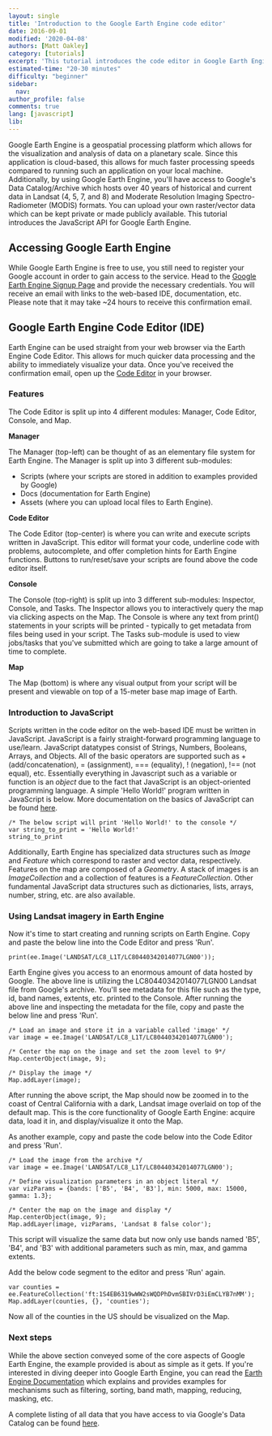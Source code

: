 ```yaml
---
layout: single
title: 'Introduction to the Google Earth Engine code editor'
date: 2016-09-01
modified: '2020-04-08'
authors: [Matt Oakley]
category: [tutorials]
excerpt: 'This tutorial introduces the code editor in Google Earth Engine and shows how to use LandSat imagery using the JavaScript API.'
estimated-time: "20-30 minutes"
difficulty: "beginner"
sidebar:
  nav:
author_profile: false
comments: true
lang: [javascript]
lib:
---
```


Google Earth Engine is a geospatial processing platform which allows for the visualization and analysis of data on a planetary scale. 
Since this application is cloud-based, this allows for much faster processing speeds compared to running such an application on your local machine. 
Additionally, by using Google Earth Engine, you'll have access to Google's Data Catalog/Archive which hosts over 40 years of historical and current data in Landsat (4, 5, 7, and 8) and Moderate Resolution Imaging Spectro-Radiometer (MODIS) formats. 
You can upload your own raster/vector data which can be kept private or made publicly available. 
This tutorial introduces the JavaScript API for Google Earth Engine.

## Accessing Google Earth Engine

While Google Earth Engine is free to use, you still need to register your Google account in order to gain access to the service. 
Head to the [Google Earth Engine Signup Page](https://signup.earthengine.google.com) and provide the necessary credentials. 
You will receive an email with links to the web-based IDE, documentation, etc. 
Please note that it may take ~24 hours to receive this confirmation email.

## Google Earth Engine Code Editor (IDE)

Earth Engine can be used straight from your web browser via the Earth Engine Code Editor. 
This allows for much quicker data processing and the ability to immediately visualize your data. 
Once you've received the confirmation email, open up the [Code Editor](https://code.earthengine.google.com/) in your browser.

### Features

The Code Editor is split up into 4 different modules: Manager, Code Editor, Console, and Map.

**Manager** 

The Manager (top-left) can be thought of as an elementary file system for Earth Engine. 
The Manager is split up into 3 different sub-modules: 

- Scripts (where your scripts are stored in addition to examples provided by Google) 
- Docs (documentation for Earth Engine) 
- Assets (where you can upload local files to Earth Engine). 

**Code Editor**

The Code Editor (top-center) is where you can write and execute scripts written in JavaScript. 
This editor will format your code, underline code with problems, autocomplete, and offer completion hints for Earth Engine functions. 
Buttons to run/reset/save your scripts are found above the code editor itself.

**Console** 

The Console (top-right) is split up into 3 different sub-modules: Inspector, Console, and Tasks. 
The Inspector allows you to interactively query the map via clicking aspects on the Map. 
The Console is where any text from print() statements in your scripts will be printed - typically to get metadata from files being used in your script. 
The Tasks sub-module is used to view jobs/tasks that you've submitted which are going to take a large amount of time to complete.

**Map** 

The Map (bottom) is where any visual output from your script will be present and viewable on top of a 15-meter base map image of Earth.

### Introduction to JavaScript

Scripts written in the code editor on the web-based IDE must be written in JavaScript. 
JavaScript is a fairly straight-forward programming language to use/learn. 
JavaScript datatypes consist of Strings, Numbers, Booleans, Arrays, and Objects. 
All of the basic operators are supported such as + (add/concatenation), = (assignment), === (equality), ! (negation), !== (not equal), etc. 
Essentially everything in Javascript such as a variable or function is an *object* due to the fact that JavaScript is an object-oriented programming language. 
A simple 'Hello World!' program written in JavaScript is below. 
More documentation on the basics of JavaScript can be found [here](https://developer.mozilla.org/en-US/Learn/Getting_started_with_the_web/JavaScript_basics).

```
/* The below script will print 'Hello World!' to the console */
var string_to_print = 'Hello World!'
string_to_print
```

Additionally, Earth Engine has specialized data structures such as *Image* and *Feature* which correspond to raster and vector data, respectively. 
Features on the map are composed of a *Geometry*. 
A stack of images is an *ImageCollection* and a collection of features is a *FeatureCollection*. 
Other fundamental JavaScript data structures such as dictionaries, lists, arrays, number, string, etc. are also available.

### Using Landsat imagery in Earth Engine

Now it's time to start creating and running scripts on Earth Engine. 
Copy and paste the below line into the Code Editor and press 'Run'.

```
print(ee.Image('LANDSAT/LC8_L1T/LC80440342014077LGN00'));
```

Earth Engine gives you access to an enormous amount of data hosted by Google. 
The above line is utilizing the LC80440342014077LGN00 Landsat file from Google's archive. 
You'll see metadata for this file such as the type, id, band names, extents, etc. printed to the Console. 
After running the above line and inspecting the metadata for the file, copy and paste the below line and press 'Run'.

```
/* Load an image and store it in a variable called 'image' */
var image = ee.Image('LANDSAT/LC8_L1T/LC80440342014077LGN00');

/* Center the map on the image and set the zoom level to 9*/
Map.centerObject(image, 9);

/* Display the image */
Map.addLayer(image);
```

After running the above script, the Map should now be zoomed in to the coast of Central California with a dark, Landsat image overlaid on top of the default map. 
This is the core functionality of Google Earth Engine: acquire data, load it in, and display/visualize it onto the Map.

As another example, copy and paste the code below into the Code Editor and press 'Run'.

```
/* Load the image from the archive */
var image = ee.Image('LANDSAT/LC8_L1T/LC80440342014077LGN00');

/* Define visualization parameters in an object literal */
var vizParams = {bands: ['B5', 'B4', 'B3'], min: 5000, max: 15000, gamma: 1.3};

/* Center the map on the image and display */
Map.centerObject(image, 9);
Map.addLayer(image, vizParams, 'Landsat 8 false color');
```

This script will visualize the same data but now only use bands named 'B5', 'B4', and 'B3' with additional parameters such as min, max, and gamma extents.

Add the below code segment to the editor and press 'Run' again.

```
var counties = ee.FeatureCollection('ft:1S4EB6319wWW2sWQDPhDvmSBIVrD3iEmCLYB7nMM');
Map.addLayer(counties, {}, 'counties');
```

Now all of the counties in the US should be visualized on the Map.

### Next steps

While the above section conveyed some of the core aspects of Google Earth Engine, the example provided is about as simple as it gets. 
If you're interested in diving deeper into Google Earth Engine, you can read the [Earth Engine Documentation](https://developers.google.com/earth-engine/getstarted) which explains and provides examples for mechanisms such as filtering, sorting, band math, mapping, reducing, masking, etc.

A complete listing of all data that you have access to via Google's Data Catalog can be found [here](https://code.earthengine.google.com/datasets).
